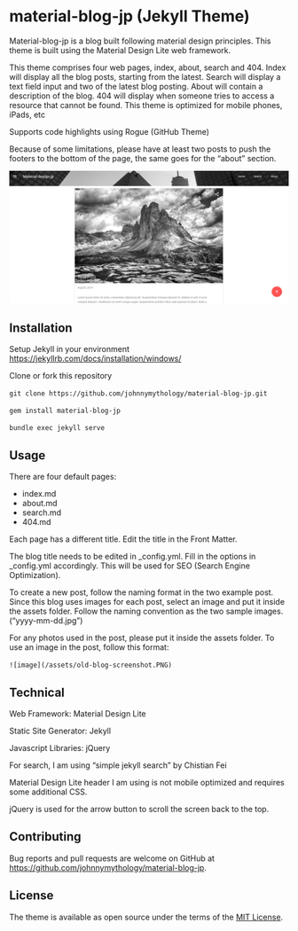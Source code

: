 # material-blog-jp (Jekyll Theme) 
Material-blog-jp is a blog built following material design principles. This theme is built using the Material Design Lite web framework.  

This theme comprises four web pages, index, about, search and 404. Index will display all the blog posts, starting from the latest. Search will display a text field input and two of the latest blog posting. About will contain a description of the blog. 404 will display when someone tries to access a resource that cannot be found. This theme is optimized for mobile phones, iPads, etc 

Supports code highlights using Rogue (GitHub Theme) 

Because of some limitations, please have at least two posts to push the footers to the bottom of the page, the same goes for the “about” section. 

![GitHub Logo](/screenshot.PNG) 

## Installation 
Setup Jekyll in your environment https://jekyllrb.com/docs/installation/windows/ 

Clone or fork this repository 

`git clone https://github.com/johnnymythology/material-blog-jp.git`  

`gem install material-blog-jp` 

`bundle exec jekyll serve` 

## Usage 
There are four default pages: 
- index.md  
- about.md 
- search.md 
- 404.md 

Each page has a different title. Edit the title in the Front Matter. 

The blog title needs to be edited in _config.yml. Fill in the options in _config.yml accordingly. This will be used for SEO (Search Engine Optimization). 

To create a new post, follow the naming format in the two example post. Since this blog uses images for each post, select an image and put it inside the assets folder. Follow the naming convention as the two sample images. (“yyyy-mm-dd.jpg”) 

For any photos used in the post, please put it inside the assets folder. To use an image in the post, follow this format:  

`![image](/assets/old-blog-screenshot.PNG)` 

## Technical 
Web Framework: Material Design Lite 

Static Site Generator: Jekyll 

Javascript Libraries: jQuery 

For search, I am using “simple jekyll search” by Chistian Fei 

Material Design Lite header I am using is not mobile optimized and requires some additional CSS. 

jQuery is used for the arrow button to scroll the screen back to the top. 

## Contributing 
Bug reports and pull requests are welcome on GitHub at https://github.com/johnnymythology/material-blog-jp. 

## License 
The theme is available as open source under the terms of the [MIT License](https://opensource.org/licenses/MIT). 
